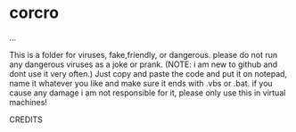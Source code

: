 # corcro
...


This is a folder for viruses, fake,friendly, or dangerous. please do not run any dangerous viruses as a joke or prank. (NOTE: i am new to github and dont use it very often.) Just copy and paste the code and put it on notepad, name it whatever you like and make sure it ends with .vbs or .bat. if you cause any damage i am not responsible for it, please only use this in virtual machines!

CREDITS


